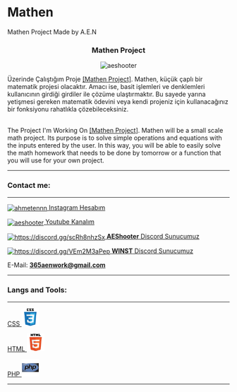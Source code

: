 # Mathen
Mathen Project Made by A.E.N
<h3 align="center">Mathen Project</h3>

<p align="center"> <img src="https://komarev.com/ghpvc/?username=aeshooter&label=Profile%20views&color=0e75b6&style=flat" alt="aeshooter" /> </p>
Üzerinde Çalıştığım Proje <a href="https://github.com/AEShooter/Mathen">[Mathen Project]</a>. Mathen, küçük çaplı bir matematik projesi olacaktır. Amacı ise, basit işlemleri ve denklemleri kullanıcının girdiği girdiler ile çözüme ulaştırmaktır. Bu sayede yarına yetişmesi gereken matematik ödevini veya kendi projeniz için kullanacağınız bir fonksiyonu rahatlıkla çözebileceksiniz.<br><br>

The Project I'm Working On <a href="https://github.com/AEShooter/Mathen">[Mathen Project]</a>. Mathen will be a small scale math project. Its purpose is to solve simple operations and equations with the inputs entered by the user. In this way, you will be able to easily solve the math homework that needs to be done by tomorrow or a function that you will use for your own project.<hr>
<h3 align="left">Contact me:</h3>
<hr>
<p align="left">

<a href="https://instagram.com/ahmetennn" target="blank"> <img align="center" src="https://raw.githubusercontent.com/rahuldkjain/github-profile-readme-generator/master/src/images/icons/Social/instagram.svg" alt="ahmetennn" height="30" width="40" /> Instagram Hesabım </a>


<a href="https://www.youtube.com/c/aeshooter" target="blank"><img align="center" src="https://raw.githubusercontent.com/rahuldkjain/github-profile-readme-generator/master/src/images/icons/Social/youtube.svg" alt="aeshooter" height="30" width="40" /> Youtube Kanalım </a>


<a href="https://discord.gg/scRh8nhzSx" target="blank"><img align="center" src="https://raw.githubusercontent.com/rahuldkjain/github-profile-readme-generator/master/src/images/icons/Social/discord.svg" alt="https://discord.gg/scRh8nhzSx" height="30" width="40" /> **AEShooter** Discord Sunucumuz </a>
  
<a href="https://discord.gg/VEm2M3aPep" target="blank"><img align="center" src="https://raw.githubusercontent.com/rahuldkjain/github-profile-readme-generator/master/src/images/icons/Social/discord.svg" alt="https://discord.gg/VEm2M3aPep" height="30" width="40" /> **WINST** Discord Sunucumuz </a>

E-Mail: **365aenwork@gmail.com**
</p>
<hr>

<h3 align="left">Langs and Tools:</h3>
<hr>
<p align="left">

<a href="https://www.w3schools.com/css/" target="_blank">CSS <img src="https://raw.githubusercontent.com/devicons/devicon/master/icons/css3/css3-original-wordmark.svg" alt="css3" width="40" height="40"/> </a>

<a href="https://www.w3.org/html/" target="_blank">HTML <img src="https://raw.githubusercontent.com/devicons/devicon/master/icons/html5/html5-original-wordmark.svg" alt="html5" width="40" height="40"/> </a>

<a href="https://www.php.net" target="_blank">PHP <img src="https://raw.githubusercontent.com/devicons/devicon/master/icons/php/php-original.svg" alt="php" width="40" height="40"/> </a> <hr>
